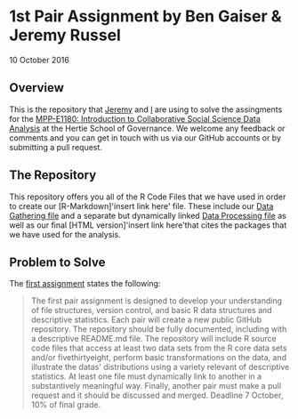 # 1st Pair Assignment by Ben Gaiser & Jeremy Russel 
10 October 2016

## Overview
This is the repository that [Jeremy](https://github.com/jrus87) and [I](https://github.com/BenjaminGaiser) are using to solve the assingments for the [MPP-E1180: Introduction to Collaborative Social Science Data Analysis](https://github.com/HertieDataScience) at the Hertie School of Governance. We welcome any feedback or comments and you can get in touch with us via our GitHub accounts or by submitting a pull request. 

## The Repository
This repository offers you all of the R Code Files that we have used in order to create our [R-Markdown]'insert link here' file. These include our [Data Gathering file](https://github.com/BenjaminGaiser/CSSR/blob/master/DataGathering.R) and a separate but dynamically linked [Data Processing file](https://github.com/BenjaminGaiser/CSSR/blob/master/DataProcessing.R) as well as our final [HTML version]'insert link here'that cites the packages that we have used for the analysis.

## Problem to Solve
The [first assignment](https://github.com/HertieDataScience/SyllabusAndLectures/blob/master/README.md) states the following:
>The first pair assignment is designed to develop your understanding of file structures, version control, and basic R data structures and descriptive statistics. Each pair will create a new public GitHub repository. The repository should be fully documented, including with a descriptive README.md file. The repository will include R source code files that access at least two data sets from the R core data sets and/or fivethirtyeight, perform basic transformations on the data, and illustrate the datas' distributions using a variety relevant of descriptive statistics. At least one file must dynamically link to another in a substantively meaningful way. Finally, another pair must make a pull request and it should be discussed and merged. Deadline 7 October, 10% of final grade.

